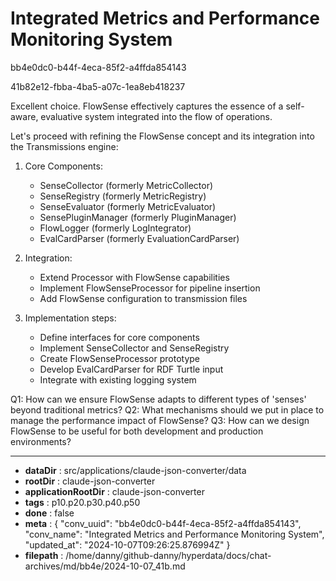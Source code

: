 # Integrated Metrics and Performance Monitoring System

bb4e0dc0-b44f-4eca-85f2-a4ffda854143

41b82e12-fbba-4ba5-a07c-1ea8eb418237

 Excellent choice. FlowSense effectively captures the essence of a self-aware, evaluative system integrated into the flow of operations.

Let's proceed with refining the FlowSense concept and its integration into the Transmissions engine:

1. Core Components:
   - SenseCollector (formerly MetricCollector)
   - SenseRegistry (formerly MetricRegistry)
   - SenseEvaluator (formerly MetricEvaluator)
   - SensePluginManager (formerly PluginManager)
   - FlowLogger (formerly LogIntegrator)
   - EvalCardParser (formerly EvaluationCardParser)

2. Integration:
   - Extend Processor with FlowSense capabilities
   - Implement FlowSenseProcessor for pipeline insertion
   - Add FlowSense configuration to transmission files

3. Implementation steps:
   - Define interfaces for core components
   - Implement SenseCollector and SenseRegistry
   - Create FlowSenseProcessor prototype
   - Develop EvalCardParser for RDF Turtle input
   - Integrate with existing logging system

Q1: How can we ensure FlowSense adapts to different types of 'senses' beyond traditional metrics?
Q2: What mechanisms should we put in place to manage the performance impact of FlowSense?
Q3: How can we design FlowSense to be useful for both development and production environments?

---

* **dataDir** : src/applications/claude-json-converter/data
* **rootDir** : claude-json-converter
* **applicationRootDir** : claude-json-converter
* **tags** : p10.p20.p30.p40.p50
* **done** : false
* **meta** : {
  "conv_uuid": "bb4e0dc0-b44f-4eca-85f2-a4ffda854143",
  "conv_name": "Integrated Metrics and Performance Monitoring System",
  "updated_at": "2024-10-07T09:26:25.876994Z"
}
* **filepath** : /home/danny/github-danny/hyperdata/docs/chat-archives/md/bb4e/2024-10-07_41b.md